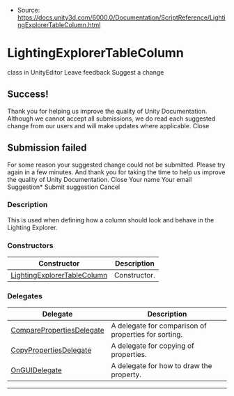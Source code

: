 * Source: https://docs.unity3d.com/6000.0/Documentation/ScriptReference/LightingExplorerTableColumn.html

# LightingExplorerTableColumn
class in UnityEditor
Leave feedback
Suggest a change
## Success!
Thank you for helping us improve the quality of Unity Documentation. Although we cannot accept all submissions, we do read each suggested change from our users and will make updates where applicable.
Close
## Submission failed
For some reason your suggested change could not be submitted. Please <a>try again</a> in a few minutes. And thank you for taking the time to help us improve the quality of Unity Documentation.
Close
Your name Your email Suggestion* Submit suggestion
Cancel
### Description
This is used when defining how a column should look and behave in the Lighting Explorer.
### Constructors
Constructor | Description  
---|---  
[LightingExplorerTableColumn](https://docs.unity3d.com/6000.0/Documentation/ScriptReference/LightingExplorerTableColumn-ctor.html) | Constructor.  
### Delegates
Delegate | Description  
---|---  
[ComparePropertiesDelegate](https://docs.unity3d.com/6000.0/Documentation/ScriptReference/LightingExplorerTableColumn.ComparePropertiesDelegate.html) | A delegate for comparison of properties for sorting.  
[CopyPropertiesDelegate](https://docs.unity3d.com/6000.0/Documentation/ScriptReference/LightingExplorerTableColumn.CopyPropertiesDelegate.html) | A delegate for copying of properties.  
[OnGUIDelegate](https://docs.unity3d.com/6000.0/Documentation/ScriptReference/LightingExplorerTableColumn.OnGUIDelegate.html) | A delegate for how to draw the property.  
* * *

